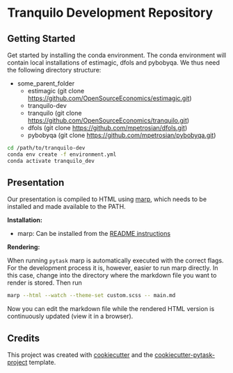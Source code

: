 # Tranquilo Development Repository

## Getting Started

Get started by installing the conda environment. The conda environment will contain
local installations of estimagic, dfols and pybobyqa. We thus need the following
directory structure:

- some_parent_folder
  - estimagic (git clone https://github.com/OpenSourceEconomics/estimagic.git)
  - tranquilo-dev
  - tranquilo (git clone https://github.com/OpenSourceEconomics/tranquilo.git)
  - dfols (git clone https://github.com/mpetrosian/dfols.git)
  - pybobyqa (git clone https://github.com/mpetrosian/pybobyqa.git)

```bash
cd /path/to/tranquilo-dev
conda env create -f environment.yml
conda activate tranquilo_dev
```

## Presentation

Our presentation is compiled to HTML using [marp](https://marp.app/), which needs to be
installed and made available to the PATH.

**Installation:**

- marp: Can be installed from the
  [README instructions](https://github.com/marp-team/marp-cli)

**Rendering:**

When running `pytask` marp is automatically executed with the correct flags. For the
development process it is, however, easier to run marp directly. In this case, change
into the directory where the markdown file you want to render is stored. Then run

```bash
marp --html --watch --theme-set custom.scss -- main.md
```

Now you can edit the markdown file while the rendered HTML version is continuously
updated (view it in a browser).

## Credits

This project was created with [cookiecutter](https://github.com/audreyr/cookiecutter)
and the
[cookiecutter-pytask-project](https://github.com/pytask-dev/cookiecutter-pytask-project)
template.

